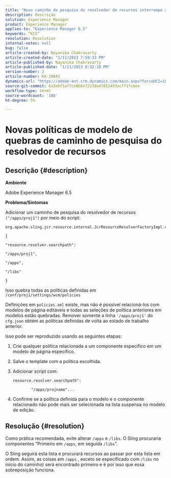 ```yaml
---
title: "Novo caminho de pesquisa do resolvedor de recursos interrompe as políticas do modelo"
description: Descrição
solution: Experience Manager
product: Experience Manager
applies-to: "Experience Manager 6.5"
keywords: “KCS”
resolution: Resolution
internal-notes: null
bug: false
article-created-by: Nayanika Chakravarty
article-created-date: "1/11/2023 7:59:33 PM"
article-published-by: Nayanika Chakravarty
article-published-date: "1/11/2023 8:32:28 PM"
version-number: 2
article-number: KA-19841
dynamics-url: "https://adobe-ent.crm.dynamics.com/main.aspx?forceUCI=1&pagetype=entityrecord&etn=knowledgearticle&id=0d136574-ea91-ed11-aad1-6045bd006e5a"
source-git-commit: 6a3ebf5affce0b6e72230ad7852493acff1fcbee
workflow-type: tm+mt
source-wordcount: '188'
ht-degree: 5%

---
```


# Novas políticas de modelo de quebras de caminho de pesquisa do resolvedor de recursos

## Descrição {#description}


<b>Ambiente</b>

Adobe Experience Manager 6.5

<b>Problema/Sintomas</b>

Adicionar um caminho de pesquisa do resolvedor de recursos `("/apps/proj1")` por meio do script:


```
org.apache.sling.jcr.resource.internal.JcrResourceResolverFactoryImpl.cfg.json

{

"resource.resolver.searchpath":

"/apps/proj1",

"/apps",

"/libs"

}
```


Isso quebra todas as políticas definidas em `/conf/proj1/settings/wcm/policies`

Definições em `policies.xml` existe, mas não é possível relacioná-los com modelos de página editáveis e todas as seleções de política anteriores em modelos estão quebradas. Remover somente a linha `'/apps/proj1'` do `cfg.json` obtém as políticas definidas de volta ao estado de trabalho anterior.

Isso pode ser reproduzido usando as seguintes etapas:

1. Crie qualquer política relacionada a um componente específico em um modelo de página específico.


2. Salve o template com a política escolhida.


3. Adicionar script com:




   ```
   resource.resolver.searchpath":
   
           "/apps/projname"...
   ```



4. Confirme se a política definida para o modelo e o componente relacionado não pode mais ser selecionada na lista suspensa no modelo de edição.



## Resolução {#resolution}


Como prática recomendada, evite alterar `/apps` e `/libs`. O Sling procuraria componentes &quot;Primeiro em `/apps`, em seguida `/libs`&quot;.

O Sling seguirá esta lista e procurará recursos ao passar por esta lista em ordem. Assim, as coisas em `/apps` , exceto se especificado com `/libs` no início do caminho) será encontrado primeiro e é por isso que essa sobreposição funciona.
